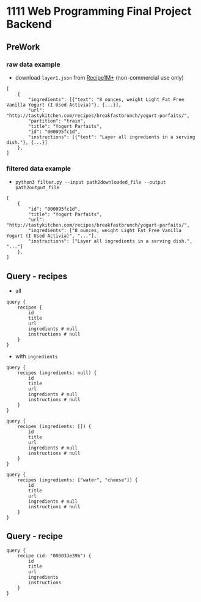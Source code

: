 # 1111 Web Programming Final Project Backend

## PreWork

### raw data example
- download `layer1.json` from [Recipe1M+](http://pic2recipe.csail.mit.edu/) (non-commercial use only)
```
[
    {
        "ingredients": [{"text": "8 ounces, weight Light Fat Free Vanilla Yogurt (I Used Activia)"}, {...}],
        "url": "http://tastykitchen.com/recipes/breakfastbrunch/yogurt-parfaits/",
        "partition": "train",
        "title": "Yogurt Parfaits",
        "id": "000095fc1d",
        "instructions": [{"text": "Layer all ingredients in a serving dish."}, {...}]
    },
]
```

### filtered data example
- `python3 filter.py --input path2downloaded_file --output path2output_file`
```
[
    {
        "id": "000095fc1d",
        "title": "Yogurt Parfaits",
        "url": "http://tastykitchen.com/recipes/breakfastbrunch/yogurt-parfaits/",
        "ingredients": ["8 ounces, weight Light Fat Free Vanilla Yogurt (I Used Activia)", "..."],
        "instructions": ["Layer all ingredients in a serving dish.", "..."]
    },
]
```

## Query - recipes
- all
```
query {
    recipes {
        id
        title
        url
        ingredients # null
        instructions # null
    }
}
```

- with `ingredients`
```
query {
    recipes (ingredients: null) {
        id
        title
        url
        ingredients # null
        instructions # null
    }
}
```
```
query {
    recipes (ingredients: []) {
        id
        title
        url
        ingredients # null
        instructions # null
    }
}
```
```
query {
    recipes (ingredients: ["water", "cheese"]) {
        id
        title
        url
        ingredients # null
        instructions # null
    }
}
```

## Query - recipe
```
query {
    recipe (id: "000033e39b") {
        id
        title
        url
        ingredients
        instructions
    }
}
```

